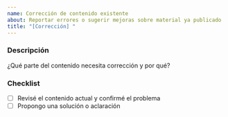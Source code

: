```yaml
---
name: Corrección de contenido existente
about: Reportar errores o sugerir mejoras sobre material ya publicado
title: "[Corrección] "
---
```


### Descripción
¿Qué parte del contenido necesita corrección y por qué?

### Checklist
- [ ] Revisé el contenido actual y confirmé el problema
- [ ] Propongo una solución o aclaración
